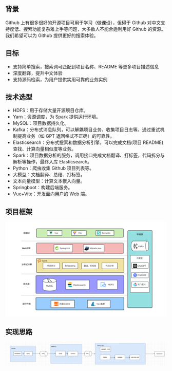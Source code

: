 ## 背景

Github 上有很多很好的开源项目可用于学习（~~做课设~~），但碍于 Github 对中文支持度低、搜索功能复杂难上手等问题，大多数人不能合适利用好 Github 的资源。我们希望可以为 Github 提供更好的搜索体验。

## 目标

- 支持简单搜索，搜索词可匹配到项目名称、README 等更多项目描述信息
- 深度翻译，提升中文体验
- 支持源码检索，为用户提供实用可靠的业务实例

## 技术选型

- HDFS：用于存储大量开源项目仓库。
- Yarn：资源调度，为 Spark 提供运行环境。
- MySQL：项目数据持久化。
- Kafka：分布式消息队列，可以解耦项目业务、收集项目日志等。通过重试机制提高业务（如 GPT 返回格式不正确）的可靠性。
- Elasticsearch：分布式搜索和数据分析引擎，可以完成文档(项目 README)查找、计算向量相似度等业务。
- Spark：项目数据分析的服务，调用接口完成文档翻译、打标签，代码拆分与解析等操作，最终入库 Elasticsearch。
- Python：爬虫收集 Github 项目列表等。
- 大模型：文档翻译、总结、打标签。
- 文本向量模型：计算文本嵌入向量。
- Springboot：构建后端服务。
- Vue+Vite：开发面向用户的 Web 端。

## 项目框架

![](static/images/project_structure.jpg)

## 实现思路

![](static/images/implementation_ideas.jpg)
